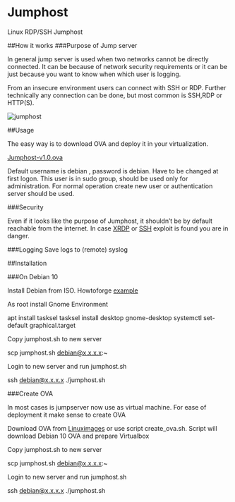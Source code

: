 # Jumphost
Linux RDP/SSH Jumphost 

##How it works
###Purpose of Jump server

In general jump server is used when two networks cannot be directly connected. It can be because of network security requirements or it can be just because you want to know when which user is logging. 

From an insecure environment users can connect with SSH or RDP. Further technically any connection can be done, but most common is SSH,RDP or HTTP(S). 

![jumphost](https://github.com/coolappz/jumphost/jumphost.svg)


##Usage

The easy way is to download OVA and deploy it in your virtualization. 

[Jumphost-v1.0.ova](https://download.coolappz.net/Jumphost-v1.0.ova)

Default username is debian , password is debian. Have to be changed at first logon. This user is in sudo group, should be used only for administration. For normal operation create new user or authentication server should be used. 

###Security 

Even if it looks like the purpose of Jumphost, it shouldn’t be by default reachable from the internet. In case [XRDP](https://www.cvedetails.com/vulnerability-list/vendor_id-8982/Xrdp.html) or [SSH](https://www.cvedetails.com/vulnerability-list/vendor_id-97/product_id-585/Openbsd-Openssh.html) exploit is found you are in danger.  

###Logging
Save logs to (remote) syslog

##Installation

###On Debian 10

Install Debian from ISO. Howtoforge [example](https://www.howtoforge.com/tutorial/debian-minimal-server/)

As root install Gnome Environment 

apt install tasksel
tasksel install desktop gnome-desktop
systemctl set-default graphical.target

Copy jumphost.sh to new server 

scp jumphost.sh debian@x.x.x.x:~  

Login to new server and run jumphost.sh

ssh debian@x.x.x.x
./jumphost.sh

###Create OVA 

In most cases is jumpserver now use as virtual machine. For ease of deployment it make sense to create OVA 

Download OVA from [Linuximages](https://www.linuxvmimages.com/images/debian-10/) or use script create_ova.sh. Script will download Debian 10 OVA and prepare Virtualbox

Copy jumphost.sh to new server 

scp jumphost.sh debian@x.x.x.x:~  

Login to new server and run jumphost.sh

ssh debian@x.x.x.x
./jumphost.sh



